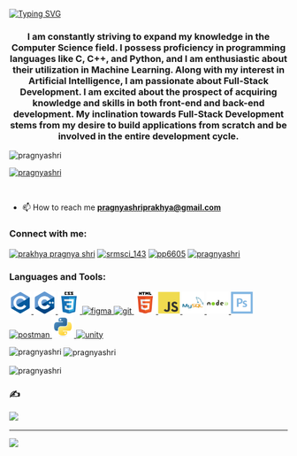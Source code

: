 
[![Typing SVG](https://readme-typing-svg.demolab.com/?lines=H+i++I'm+Pragnya+Shri)](https://git.io/typing-svg)
<h3 align="center">I am constantly striving to expand my knowledge in the Computer Science field. I possess proficiency in programming languages like C, C++, and Python, and I am enthusiastic about their utilization in Machine Learning. Along with my interest in Artificial Intelligence, I am passionate about Full-Stack Development. I am excited about the prospect of acquiring knowledge and skills in both front-end and back-end development. My inclination towards Full-Stack Development stems from my desire to build applications from scratch and be involved in the entire development cycle.</h3>

<p align="left"> <img src="https://komarev.com/ghpvc/?username=pragnyashri&label=Profile%20views&color=0e75b6&style=flat" alt="pragnyashri" /> </p>

<p align="left"> <a href="https://github.com/ryo-ma/github-profile-trophy"><img src="https://github-profile-trophy.vercel.app/?username=pragnyashri" alt="pragnyashri" /></a> </p>

<p align="left"> <a href="https://twitter.com/" target="blank"><img src="https://img.shields.io/twitter/follow/?logo=twitter&style=for-the-badge" alt="" /></a> </p>

- 📫 How to reach me **pragnyashriprakhya@gmail.com**

<h3 align="left">Connect with me:</h3>
<p align="left">
<a href="https://linkedin.com/in/prakhya pragnya shri" target="blank"><img align="center" src="https://raw.githubusercontent.com/rahuldkjain/github-profile-readme-generator/master/src/images/icons/Social/linked-in-alt.svg" alt="prakhya pragnya shri" height="30" width="40" /></a>
<a href="https://www.codechef.com/users/srmsci_143" target="blank"><img align="center" src="https://cdn.jsdelivr.net/npm/simple-icons@3.1.0/icons/codechef.svg" alt="srmsci_143" height="30" width="40" /></a>
<a href="https://www.hackerrank.com/pp6605" target="blank"><img align="center" src="https://raw.githubusercontent.com/rahuldkjain/github-profile-readme-generator/master/src/images/icons/Social/hackerrank.svg" alt="pp6605" height="30" width="40" /></a>
<a href="https://www.leetcode.com/pragnyashri" target="blank"><img align="center" src="https://raw.githubusercontent.com/rahuldkjain/github-profile-readme-generator/master/src/images/icons/Social/leet-code.svg" alt="pragnyashri" height="30" width="40" /></a>
</p>

<h3 align="left">Languages and Tools:</h3>
<p align="left"> <a href="https://www.cprogramming.com/" target="_blank" rel="noreferrer"> <img src="https://raw.githubusercontent.com/devicons/devicon/master/icons/c/c-original.svg" alt="c" width="40" height="40"/> </a> <a href="https://www.w3schools.com/cpp/" target="_blank" rel="noreferrer"> <img src="https://raw.githubusercontent.com/devicons/devicon/master/icons/cplusplus/cplusplus-original.svg" alt="cplusplus" width="40" height="40"/> </a> <a href="https://www.w3schools.com/css/" target="_blank" rel="noreferrer"> <img src="https://raw.githubusercontent.com/devicons/devicon/master/icons/css3/css3-original-wordmark.svg" alt="css3" width="40" height="40"/> </a> <a href="https://www.figma.com/" target="_blank" rel="noreferrer"> <img src="https://www.vectorlogo.zone/logos/figma/figma-icon.svg" alt="figma" width="40" height="40"/> </a> <a href="https://git-scm.com/" target="_blank" rel="noreferrer"> <img src="https://www.vectorlogo.zone/logos/git-scm/git-scm-icon.svg" alt="git" width="40" height="40"/> </a> <a href="https://www.w3.org/html/" target="_blank" rel="noreferrer"> <img src="https://raw.githubusercontent.com/devicons/devicon/master/icons/html5/html5-original-wordmark.svg" alt="html5" width="40" height="40"/> </a> <a href="https://developer.mozilla.org/en-US/docs/Web/JavaScript" target="_blank" rel="noreferrer"> <img src="https://raw.githubusercontent.com/devicons/devicon/master/icons/javascript/javascript-original.svg" alt="javascript" width="40" height="40"/> </a> <a href="https://www.mysql.com/" target="_blank" rel="noreferrer"> <img src="https://raw.githubusercontent.com/devicons/devicon/master/icons/mysql/mysql-original-wordmark.svg" alt="mysql" width="40" height="40"/> </a> <a href="https://nodejs.org" target="_blank" rel="noreferrer"> <img src="https://raw.githubusercontent.com/devicons/devicon/master/icons/nodejs/nodejs-original-wordmark.svg" alt="nodejs" width="40" height="40"/> </a> <a href="https://www.photoshop.com/en" target="_blank" rel="noreferrer"> <img src="https://raw.githubusercontent.com/devicons/devicon/master/icons/photoshop/photoshop-line.svg" alt="photoshop" width="40" height="40"/> </a> <a href="https://postman.com" target="_blank" rel="noreferrer"> <img src="https://www.vectorlogo.zone/logos/getpostman/getpostman-icon.svg" alt="postman" width="40" height="40"/> </a> <a href="https://www.python.org" target="_blank" rel="noreferrer"> <img src="https://raw.githubusercontent.com/devicons/devicon/master/icons/python/python-original.svg" alt="python" width="40" height="40"/> </a> <a href="https://unity.com/" target="_blank" rel="noreferrer"> <img src="https://www.vectorlogo.zone/logos/unity3d/unity3d-icon.svg" alt="unity" width="40" height="40"/> </a> </p>

<p><img align="left" src="https://github-readme-stats.vercel.app/api/top-langs?username=pragnyashri&show_icons=true&locale=en&layout=compact" alt="pragnyashri" /></p>

<p>&nbsp;<img align="center" src="https://github-readme-stats.vercel.app/api?username=pragnyashri&show_icons=true&locale=en" alt="pragnyashri" /></p>

<p><img align="center" src="https://github-readme-streak-stats.herokuapp.com/?user=pragnyashri&" alt="pragnyashri" /></p>


### ✍️ 
![](https://quotes-github-readme.vercel.app/api?type=horizontal&theme=radical)

---
[![](https://visitcount.itsvg.in/api?id=pragnyashri&icon=0&color=0)](https://visitcount.itsvg.in)

